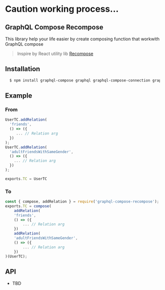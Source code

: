 # Caution working process...

## GraphQL Compose Recompose

This library help your life easier by create composing function that workwith GraphQL compose
> Inspire by React utility lib [Recompose](https://github.com/acdlite/recompose)
## Installation
```bash
  $ npm install graphql-compose graphql graphql-compose-connection graphql-compose-recompose
``` 

## Example

### From
```js
UserTC.addRelation(
  'friends',
  () => ({
     ... // Relation arg
  })
);
UserTC.addRelation(
  'adultFriendsWithSameGender',
  () => ({
    ... // Relation arg
  })
);

exports.TC = UserTC
```

### To
```js
const { compose, addRelation } = require('graphql-compose-recompose');
exports.TC = compose(
    addRelation(
    'friends',
    () => ({
        ... // Relation arg
    })
    addRelation(
    'adultFriendsWithSameGender',
    () => ({
        ... // Relation arg
    })
)(UserTC);
```

## API

- TBD

